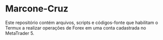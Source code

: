 # Marcone-Cruz
Este repositório contém arquivos, scripts e códigos-fonte que habilitam o Termux a realizar operações de Forex em uma conta cadastrada no MetaTrader 5.
